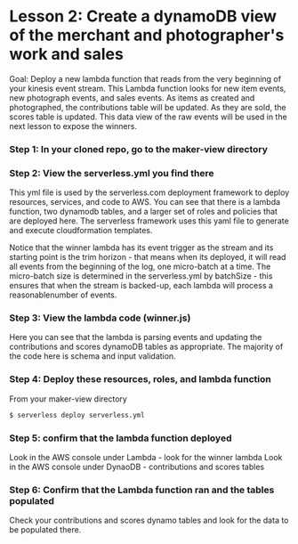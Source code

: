 # Lesson 2: Create a dynamoDB view of the merchant and photographer's work and sales
Goal: Deploy a new lambda function that reads from the very beginning of your kinesis event stream.  This Lambda function looks for new item events, new photograph events, and sales events.
As items as created and photographed, the contributions table will be updated.  As they are sold, the scores table is updated.  This data view of the raw events will be used in the next lesson to expose the winners.

### Step 1: In your cloned repo, go to the maker-view directory

### Step 2: View the serverless.yml you find there
This yml file is used by the serverless.com deployment framework to deploy resources, services, and code to AWS.  You can see that there is a lambda function, two dynamodb tables, and a larger set of roles and policies that are deployed here.  The serverless framework uses this yaml file to generate and execute cloudformation templates.

Notice that the winner lambda has its event trigger as the stream and its starting point is the trim horizon - that means when its deployed, it will read all events from the beginning of the log, one micro-batch at a time.  The micro-batch size is determined in the serverless.yml by batchSize - this ensures that when the stream is backed-up, each lambda will process a reasonablenumber of events.

### Step 3: View the lambda code (winner.js)
Here you can see that the lambda is parsing events and updating the contributions and scores dynamoDB tables as appropriate.  The majority of the code here is schema and input validation.

### Step 4: Deploy these resources, roles, and lambda function
From your maker-view directory
```sh
$ serverless deploy serverless.yml
```
### Step 5: confirm that the lambda function deployed
Look in the AWS console under Lambda - look for the winner lambda
Look in the AWS console under DynaoDB - contributions and scores tables

### Step 6: Confirm that the Lambda function ran and the tables populated
Check your contributions and scores dynamo tables and look for the data to be populated there.

